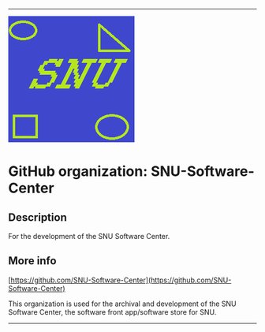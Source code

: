 
***

![SNU_blue_and_gold_legacy_icon.png failed to load. The file may be missing or corrupt. Check the file path for errors first.](/AdditionalInfo/1/SNU-Software-Center/SNU_blue_and_gold_legacy_icon.png)

# GitHub organization: SNU-Software-Center

## Description

For the development of the SNU Software Center.

## More info

[https://github.com/SNU-Software-Center](https://github.com/SNU-Software-Center)

This organization is used for the archival and development of the SNU Software Center, the software front app/software store for SNU.

***
